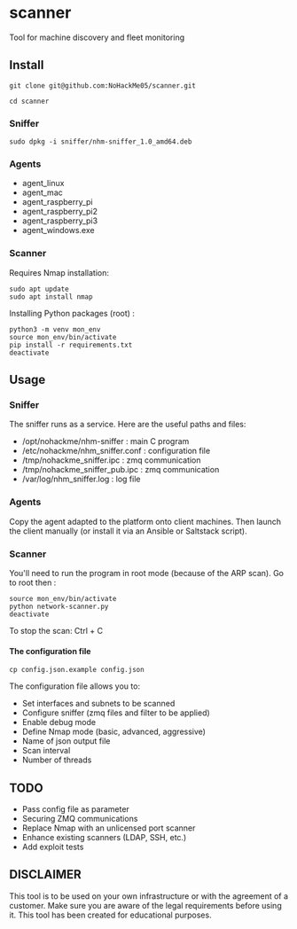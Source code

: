 # scanner

Tool for machine discovery and fleet monitoring

## Install

```
git clone git@github.com:NoHackMe05/scanner.git

cd scanner
```

### Sniffer

```
sudo dpkg -i sniffer/nhm-sniffer_1.0_amd64.deb
```

### Agents

- agent_linux
- agent_mac
- agent_raspberry_pi
- agent_raspberry_pi2
- agent_raspberry_pi3
- agent_windows.exe

### Scanner

Requires Nmap installation:

```
sudo apt update
sudo apt install nmap
```

Installing Python packages (root) :

```
python3 -m venv mon_env
source mon_env/bin/activate
pip install -r requirements.txt
deactivate
```

## Usage

### Sniffer

The sniffer runs as a service. Here are the useful paths and files:

- /opt/nohackme/nhm-sniffer : main C program
- /etc/nohackme/nhm_sniffer.conf : configuration file
- /tmp/nohackme_sniffer.ipc : zmq communication
- /tmp/nohackme_sniffer_pub.ipc : zmq communication
- /var/log/nhm_sniffer.log : log file

### Agents

Copy the agent adapted to the platform onto client machines. Then launch the client manually (or install it via an Ansible or Saltstack script).

### Scanner

You'll need to run the program in root mode (because of the ARP scan). Go to root then :

```
source mon_env/bin/activate
python network-scanner.py
deactivate
```

To stop the scan: Ctrl + C

#### The configuration file

```
cp config.json.example config.json
```

The configuration file allows you to:

- Set interfaces and subnets to be scanned
- Configure sniffer (zmq files and filter to be applied)
- Enable debug mode
- Define Nmap mode (basic, advanced, aggressive)
- Name of json output file
- Scan interval
- Number of threads

## TODO

- Pass config file as parameter
- Securing ZMQ communications
- Replace Nmap with an unlicensed port scanner
- Enhance existing scanners (LDAP, SSH, etc.)
- Add exploit tests

## DISCLAIMER

This tool is to be used on your own infrastructure or with the agreement of a customer. Make sure you are aware of the legal requirements before using it. This tool has been created for educational purposes.
